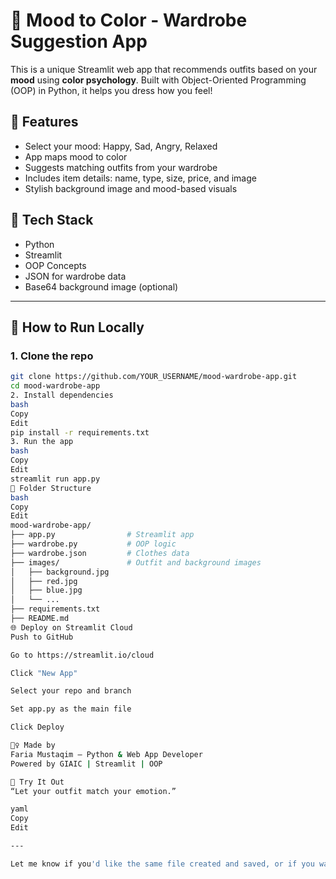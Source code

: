 # 🧠 Mood to Color - Wardrobe Suggestion App

This is a unique Streamlit web app that recommends outfits based on your **mood** using **color psychology**. Built with Object-Oriented Programming (OOP) in Python, it helps you dress how you feel!

## 🎯 Features

- Select your mood: Happy, Sad, Angry, Relaxed
- App maps mood to color
- Suggests matching outfits from your wardrobe
- Includes item details: name, type, size, price, and image
- Stylish background image and mood-based visuals

## 🧰 Tech Stack

- Python
- Streamlit
- OOP Concepts
- JSON for wardrobe data
- Base64 background image (optional)

---

## 🚀 How to Run Locally

### 1. Clone the repo

```bash
git clone https://github.com/YOUR_USERNAME/mood-wardrobe-app.git
cd mood-wardrobe-app
2. Install dependencies
bash
Copy
Edit
pip install -r requirements.txt
3. Run the app
bash
Copy
Edit
streamlit run app.py
🧳 Folder Structure
bash
Copy
Edit
mood-wardrobe-app/
├── app.py                # Streamlit app
├── wardrobe.py           # OOP logic
├── wardrobe.json         # Clothes data
├── images/               # Outfit and background images
│   ├── background.jpg
│   ├── red.jpg
│   ├── blue.jpg
│   └── ...
├── requirements.txt
├── README.md
🌐 Deploy on Streamlit Cloud
Push to GitHub

Go to https://streamlit.io/cloud

Click "New App"

Select your repo and branch

Set app.py as the main file

Click Deploy

🙋‍♀️ Made by
Faria Mustaqim – Python & Web App Developer
Powered by GIAIC | Streamlit | OOP

🧠 Try It Out
“Let your outfit match your emotion.”

yaml
Copy
Edit

---

Let me know if you'd like the same file created and saved, or if you want a `Streamlit Share` preview version!







